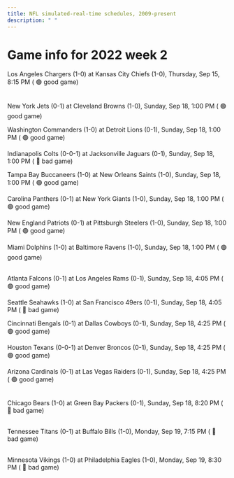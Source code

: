 ```yaml
---
title: NFL simulated-real-time schedules, 2009-present
description: " "
---
```


# Game info for 2022 week 2

Los Angeles Chargers (1-0) at Kansas City Chiefs (1-0), Thursday, Sep 15, 8:15 PM (	:green_circle: good game)

<br/>New York Jets (0-1) at Cleveland Browns (1-0), Sunday, Sep 18, 1:00 PM (	:green_circle: good game)

Washington Commanders (1-0) at Detroit Lions (0-1), Sunday, Sep 18, 1:00 PM (	:green_circle: good game)

Indianapolis Colts (0-0-1) at Jacksonville Jaguars (0-1), Sunday, Sep 18, 1:00 PM (	:red_circle: bad game)

Tampa Bay Buccaneers (1-0) at New Orleans Saints (1-0), Sunday, Sep 18, 1:00 PM (	:green_circle: good game)

Carolina Panthers (0-1) at New York Giants (1-0), Sunday, Sep 18, 1:00 PM (	:green_circle: good game)

New England Patriots (0-1) at Pittsburgh Steelers (1-0), Sunday, Sep 18, 1:00 PM (	:green_circle: good game)

Miami Dolphins (1-0) at Baltimore Ravens (1-0), Sunday, Sep 18, 1:00 PM (	:green_circle: good game)

<br/>Atlanta Falcons (0-1) at Los Angeles Rams (0-1), Sunday, Sep 18, 4:05 PM (	:green_circle: good game)

Seattle Seahawks (1-0) at San Francisco 49ers (0-1), Sunday, Sep 18, 4:05 PM (	:red_circle: bad game)

Cincinnati Bengals (0-1) at Dallas Cowboys (0-1), Sunday, Sep 18, 4:25 PM (	:green_circle: good game)

Houston Texans (0-0-1) at Denver Broncos (0-1), Sunday, Sep 18, 4:25 PM (	:green_circle: good game)

Arizona Cardinals (0-1) at Las Vegas Raiders (0-1), Sunday, Sep 18, 4:25 PM (	:green_circle: good game)

<br/>Chicago Bears (1-0) at Green Bay Packers (0-1), Sunday, Sep 18, 8:20 PM (	:red_circle: bad game)

<br/>Tennessee Titans (0-1) at Buffalo Bills (1-0), Monday, Sep 19, 7:15 PM (	:red_circle: bad game)

<br/>Minnesota Vikings (1-0) at Philadelphia Eagles (1-0), Monday, Sep 19, 8:30 PM (	:red_circle: bad game)

